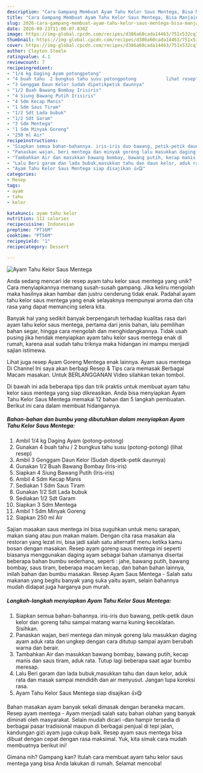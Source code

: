 ```yaml
---
description: "Cara Gampang Membuat Ayam Tahu Kelor Saus Mentega, Bisa Manjain Lidah"
title: "Cara Gampang Membuat Ayam Tahu Kelor Saus Mentega, Bisa Manjain Lidah"
slug: 2026-cara-gampang-membuat-ayam-tahu-kelor-saus-mentega-bisa-manjain-lidah
date: 2020-09-23T11:00:07.830Z
image: https://img-global.cpcdn.com/recipes/d386a60cada14463/751x532cq70/ayam-tahu-kelor-saus-mentega-foto-resep-utama.jpg
thumbnail: https://img-global.cpcdn.com/recipes/d386a60cada14463/751x532cq70/ayam-tahu-kelor-saus-mentega-foto-resep-utama.jpg
cover: https://img-global.cpcdn.com/recipes/d386a60cada14463/751x532cq70/ayam-tahu-kelor-saus-mentega-foto-resep-utama.jpg
author: Clayton Steele
ratingvalue: 4.1
reviewcount: 7
recipeingredient:
- "1/4 kg Daging Ayam potongpotong"
- "4 buah tahu  2 bungkus tahu susu potongpotong           lihat resep"
- "3 Genggam Daun Kelor Sudah dipetikpetik daunnya"
- "1/2 Buah Bawang Bombay Irisiris"
- "4 Siung Bawang Putih Irisiris"
- "4 Sdm Kecap Manis"
- "1 Sdm Saus Tiram"
- "1/2 Sdt Lada bubuk"
- "1/2 Sdt Garam"
- "3 Sdm Mentega"
- "1 Sdm Minyak Goreng"
- "250 ml Air"
recipeinstructions:
- "Siapkan semua bahan-bahannya. iris-iris duo bawang, petik-petik daun kelor dan goreng tahu sampai matang warna kuning kecoklatan. Sisihkan."
- "Panaskan wajan, beri mentega dan minyak goreng lalu masukkan daging ayam aduk rata dan ungkep dengan cara ditutup sampai ayam berubah warna dan berair."
- "Tambahkan Air dan masukkan bawang bombay, bawang putih, kecap manis dan saus tiram, aduk rata. Tutup lagi beberapa saat agar bumbu meresap."
- "Lalu Beri garam dan lada bubuk,masukkan tahu dan daun kelor, aduk rata dan masak sampai mendidih dan air menyusut. Jangan lupa koreksi rasa."
- "Ayam Tahu Kelor Saus Mentega siap disajikan 👍😋"
categories:
- Resep
tags:
- ayam
- tahu
- kelor

katakunci: ayam tahu kelor 
nutrition: 111 calories
recipecuisine: Indonesian
preptime: "PT16M"
cooktime: "PT56M"
recipeyield: "1"
recipecategory: Dessert

---
```



![Ayam Tahu Kelor Saus Mentega](https://img-global.cpcdn.com/recipes/d386a60cada14463/751x532cq70/ayam-tahu-kelor-saus-mentega-foto-resep-utama.jpg)

Anda sedang mencari ide resep ayam tahu kelor saus mentega yang unik? Cara menyiapkannya memang susah-susah gampang. Jika keliru mengolah maka hasilnya akan hambar dan justru cenderung tidak enak. Padahal ayam tahu kelor saus mentega yang enak selayaknya mempunyai aroma dan cita rasa yang dapat memancing selera kita.

Banyak hal yang sedikit banyak berpengaruh terhadap kualitas rasa dari ayam tahu kelor saus mentega, pertama dari jenis bahan, lalu pemilihan bahan segar, hingga cara mengolah dan menghidangkannya. Tidak usah pusing jika hendak menyiapkan ayam tahu kelor saus mentega enak di rumah, karena asal sudah tahu triknya maka hidangan ini mampu menjadi sajian istimewa.

Lihat juga resep Ayam Goreng Mentega enak lainnya. Ayam saus mentega Di Channel Ini saya akan berbagi Resep &amp; Tips cara memasak Berbagai Macam masakan. Untuk BERLANGGANAN Video silahkan tekan tombol.


Di bawah ini ada beberapa tips dan trik praktis untuk membuat ayam tahu kelor saus mentega yang siap dikreasikan. Anda bisa menyiapkan Ayam Tahu Kelor Saus Mentega memakai 12 bahan dan 5 langkah pembuatan. Berikut ini cara dalam membuat hidangannya.

<!--inarticleads1-->

##### Bahan-bahan dan bumbu yang dibutuhkan dalam menyiapkan Ayam Tahu Kelor Saus Mentega:

1. Ambil 1/4 kg Daging Ayam (potong-potong)
1. Gunakan 4 buah tahu / 2 bungkus tahu susu (potong-potong)           (lihat resep)
1. Ambil 3 Genggam Daun Kelor (Sudah dipetik-petik daunnya)
1. Gunakan 1/2 Buah Bawang Bombay (Iris-iris)
1. Siapkan 4 Siung Bawang Putih (Iris-iris)
1. Ambil 4 Sdm Kecap Manis
1. Sediakan 1 Sdm Saus Tiram
1. Gunakan 1/2 Sdt Lada bubuk
1. Sediakan 1/2 Sdt Garam
1. Siapkan 3 Sdm Mentega
1. Ambil 1 Sdm Minyak Goreng
1. Siapkan 250 ml Air


Sajian masakan saus mentega ini bisa suguhkan untuk menu sarapan, makan siang atau pun makan malam. Dengan cita rasa masakan ala restoran yang lezat ini, bisa jadi salah satu alternatif menu ketika kamu bosan dengan masakan. Resep ayam goreng saus mentega ini seperti biasanya menggunakan daging ayam sebagai bahan utamanya disertai beberapa bahan bumbu sederhana, seperti : jahe, bawang putih, bawang bombay, saus tiram, beberapa macam kecap, dan bahan bahan lainnya, inilah bahan dan bumbu masakan. Resep Ayam Saus Mentega - Salah satu makanan yang begitu banyak yang suka yaitu ayam, selain bahannya mudah didapat juga harganya pun murah. 

<!--inarticleads2-->

##### Langkah-langkah menyiapkan Ayam Tahu Kelor Saus Mentega:

1. Siapkan semua bahan-bahannya. iris-iris duo bawang, petik-petik daun kelor dan goreng tahu sampai matang warna kuning kecoklatan. Sisihkan.
1. Panaskan wajan, beri mentega dan minyak goreng lalu masukkan daging ayam aduk rata dan ungkep dengan cara ditutup sampai ayam berubah warna dan berair.
1. Tambahkan Air dan masukkan bawang bombay, bawang putih, kecap manis dan saus tiram, aduk rata. Tutup lagi beberapa saat agar bumbu meresap.
1. Lalu Beri garam dan lada bubuk,masukkan tahu dan daun kelor, aduk rata dan masak sampai mendidih dan air menyusut. Jangan lupa koreksi rasa.
1. Ayam Tahu Kelor Saus Mentega siap disajikan 👍😋


Bahan masakan ayam banyak sekali dimasak dengan beraneka macam. Resep ayam mentega - Ayam menjadi salah satu bahan olahan yang banyak diminati oleh masyarakat. Selain mudah dicari -dan hampir tersedia di berbagai pasar tradisional maupun di berbagai penjual di tepi jalan, kandungan gizi ayam juga cukup baik. Resep ayam saus mentega bisa dibuat dengan cepat dengan rasa maksimal. Yuk, kita simak cara mudah membuatnya berikut ini! 

Gimana nih? Gampang kan? Itulah cara membuat ayam tahu kelor saus mentega yang bisa Anda lakukan di rumah. Selamat mencoba!
